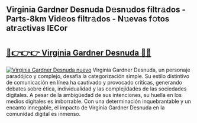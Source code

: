## Virginia Gardner Desnuda D𝚎sn𝚞dos filtr𝚊dos - Parts-8km Vid𝚎os filtr𝚊dos - N𝚞evas f𝚘tos atr𝚊ctivas IECor

# <h2><a href="http://mb83i4.tromn.icu/?c=Virginia+Gardner+Desnuda">🔗👉👉👉 Virginia Gardner Desnuda 🔗🔗</a></h2>

[![Virginia Gardner Desnuda nuevo](https://i.imgur.com/pEAQMta.gif)](http://mb83i4.tromn.icu/?c=Virginia+Gardner+Desnuda)
Virginia Gardner Desnuda, un personaje paradójico y complejo, desafía la categorización simple. Su estilo distintivo de comunicación en línea ha cautivado y provocado críticas, generando debates sobre ética, individualidad y las complejidades de las sociedades digitales. A pesar de la ambigüedad de sus intenciones, su huella en los medios digitales es imborrable. Con una determinación inquebrantable y un encanto innegable, el impacto de Virginia Gardner Desnuda en la comunidad digital es inmenso.
